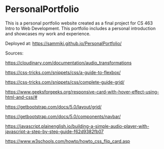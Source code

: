 # PersonalPortfolio

This is a personal portfolio website created as a final project for CS 463 Intro to Web Development. This portfolio includes a personal introduction and showcases my work and experience.

Deployed at: https://sammiki.github.io/PersonalPortfolio/

Sources:

https://cloudinary.com/documentation/audio_transformations

https://css-tricks.com/snippets/css/a-guide-to-flexbox/

https://css-tricks.com/snippets/css/complete-guide-grid/

https://www.geeksforgeeks.org/responsive-card-with-hover-effect-using-html-and-css/#

https://getbootstrap.com/docs/5.0/layout/grid/

https://getbootstrap.com/docs/5.0/components/navbar/

https://javascript.plainenglish.io/building-a-simple-audio-player-with-javascript-a-step-by-step-guide-f62d9382fb07

https://www.w3schools.com/howto/howto_css_flip_card.asp

